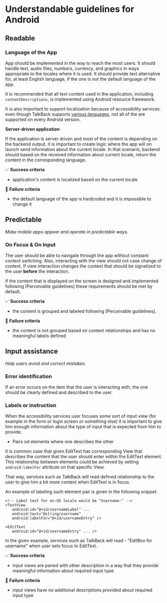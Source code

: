 # Understandable guidelines for Android 

## Readable

### Language of the App

App should be implemented in the way to reach the most users. It should handle text, audio files, numbers, currency, and graphics in ways appropriate to the locales where it is used. It  should provide text alternative for, at least English language, if the one is not the default language of the app. 

It is recommended that all text content used in the application, including `contentDescriptions`, is implemented using Android resource framework. 

It is also important to support localization because of accessibility services. even though TalkBack supports [various languages](https://support.google.com/accessibility/android/answer/11101402?hl=en), not all of the are supported on every Android version.

**Server-driven application**

If the application is server driven and most of the content is depending on the backend output, it is important to create logic where the app will on launch send information about the current locale. In that scenario, backend should based on the received information about current locale, return the content in the corresponding language.

:white_check_mark: **Success criteria**

- application's content  is localized based on the current locale

:no_entry_sign: **Failure criteria**

- the default language of the app is hardcoded and it is impossible to change it 

## Predictable 

_Make mobile apps appear and operate in predictable ways._

### On Focus & On Input

The user should be able to navigate through the app without constant context switching. Also, interacting with the view should not case change of context. If view interaction changes the context that should be signalized to the user **before** the interaction. 

If the content that is displayed on the screen is designed and implemented following [Perceivable guidelines] these requirements should be met by default.

:white_check_mark: **Success criteria**

- the content is grouped and labeled following [Perceivable guidelines].

:no_entry_sign: **Failure criteria**

- the content is not grouped based on context relationships and has no meaningful labels defined

## Input assistance

_Help users avoid and correct mistakes._

### Error identification

If an error occurs on the item that the user is interacting with, the one should be clearly defined and described to the user.


### Labels or instruction

When the accessibility services user focuses some sort of input view (for example in the form or login screen or something else) it is important to give him enough information about the type of input that is expected from him to provide.

- Pairs od elements where one describes the other

It is common case that given EditText has corresponding View that describes the content that the user should enter within the EditText element. This relationship between elements could be achieved by setting `android:labelFor` attribute on that specific View.

That way, services such as TalkBack will read defined relationship to the user to give him a bit more context when EditText is in focus.

An example of labeling such element pair is given in the following snippet:

```
<!-- Label text for en-US locale would be "Username:" -->
<TextView
   android:id="@+id/usernameLabel" ...
   android:text="@string/username"
   android:labelFor="@+id/usernameEntry" />

<EditText
   android:id="@+id/usernameEntry" ... />
```

In the given example, services such as TalkBack will read - "EditBox for username" when user sets focus to EditText.

:white_check_mark: **Success criteria**

- input views are paired with other description in a way that they provide meaningful information about required input type

:no_entry_sign: **Failure criteria**

- input views have no additional descriptions provided about required input type 







